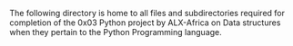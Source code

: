 The following directory is home to all files and subdirectories required for completion of the 0x03 Python project by ALX-Africa on Data structures when they pertain to the Python Programming language.